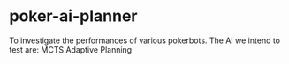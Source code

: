 poker-ai-planner
================
To investigate the performances of various pokerbots.
The AI we intend to test are:
MCTS
Adaptive Planning